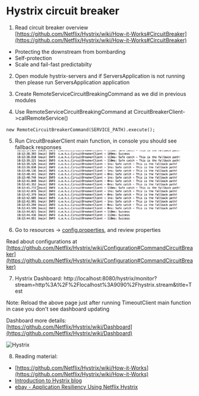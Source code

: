 Hystrix circuit breaker
============================

1. Read circuit breaker overview [https://github.com/Netflix/Hystrix/wiki/How-it-Works#CircuitBreaker](https://github.com/Netflix/Hystrix/wiki/How-it-Works#CircuitBreaker)
* Protecting the downstream from bombarding
* Self-protection
* Scale and fail-fast predictabilty 

2. Open module hystrix-servers and if ServersApplication is not running then please run ServersApplication application

3. Create RemoteServiceCircuitBreakingCommand as we did in previous modules

4. Use RemoteServiceCircuitBreakingCommand at CircuitBreakerClient->callRemoteService()
```
new RemoteCircuitBreakerCommand(SERVICE_PATH).execute();
```

5. Run CircuitBreakerClient main function, in console you should see fallback responses
![Console](src/main/resources/circuitbreakerconsole.png)

6. Go to resources -> [config.properties](src/main/resources/config.properties), and review properties

Read about configurations at [https://github.com/Netflix/Hystrix/wiki/Configuration#CommandCircuitBreaker](https://github.com/Netflix/Hystrix/wiki/Configuration#CommandCircuitBreaker) 

7. Hystrix Dashboard:
http://localhost:8080/hystrix/monitor?stream=http%3A%2F%2Flocalhost%3A9090%2Fhystrix.stream&title=Test

Note: Reload the above page just after running TimeoutClient main function in case you don't see dashboard updating

Dashboard more details: [https://github.com/Netflix/Hystrix/wiki/Dashboard](https://github.com/Netflix/Hystrix/wiki/Dashboard)

![Hystrix](https://github.com/Netflix/Hystrix/wiki/images/dashboard-annoted-circuit-640.png "Hystrix")

8. Reading material:
* [https://github.com/Netflix/Hystrix/wiki/How-it-Works](https://github.com/Netflix/Hystrix/wiki/How-it-Works)
* [Introduction to Hystrix blog](http://www.baeldung.com/introduction-to-hystrix)
* [ebay - Application Resiliency Using Netflix Hystrix](http://www.ebaytechblog.com/2015/09/08/application-resiliency-using-netflix-hystrix/)
